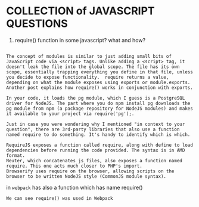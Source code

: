 # COLLECTION of JAVASCRIPT QUESTIONS

1. require() function in some javascript? what and how?

```require() is not part of your standard JavaScript. In context to your question and tags, require() is built into Node.js to load modules. The concept is similar to C/Java/Python/[insert more languages here] imports or includes.

The concept of modules is similar to just adding small bits of JavaScript code via <script> tags. Unlike adding a <script> tag, it doesn't leak the file into the global scope. The file has its own scope, essentially trapping everything you define in that file, unless you decide to expose functionality.  require returns a value, depending on what the module exposes using exports or module.exports. Another post explains how require() works in conjunction with exports. 

In your code, it loads the pg module, which I guess is a PostgreSQL driver for NodeJS. The part where you do npm install pg downloads the pg module from npm (a package repository for NodeJS modules) and makes it available to your project via require('pg');.
```

```
Just in case you were wondering why I mentioned "in context to your question", there are 3rd-party libraries that also use a function named require to do something. It's handy to identify which is which.

RequireJS exposes a function called require, along with define to load dependencies before running the code provided. The syntax is in AMD format.
Neuter, which concatenates js files, also exposes a function named require. This one acts much closer to PHP's import.
Browserify uses require on the browser, allowing scripts on the browser to be written NodeJS style (CommonJS module syntax).
```

in `webpack` has also a function which has name require()

```
We can see require() was used in Webpack
```